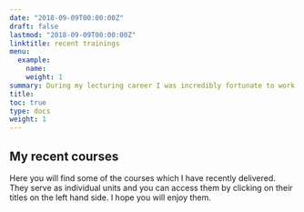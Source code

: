 ```yaml
---
date: "2018-09-09T00:00:00Z"
draft: false
lastmod: "2018-09-09T00:00:00Z"
linktitle: recent trainings
menu:
  example:
    name: 
    weight: 1
summary: During my lecturing career I was incredibly fortunate to work with some truly amazing colleagues who helped me explore and develop my own teaching philosophy and practice. I gained valuable experience in developing, designing and teaching data analysis modules at varying levels of undergraduate and graduate courses. In particular I mastered my teaching skills by lecturing with George Rawlings and Ian McGowan on decision modelling modules. They taught me how to teach basic statistical concepts, which theoretically may be perceived as complex, in an effective way by emphasising concepts over formulae, engaging students to reason rather than to memorise.
title: 
toc: true
type: docs
weight: 1
---
```


## My recent courses

Here you will find some of the courses which I have recently delivered. They serve as individual units and you can access them by clicking on their titles on the left hand side. I hope you will enjoy them. 

